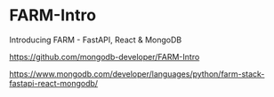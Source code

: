 # FARM-Intro

Introducing FARM - FastAPI, React &amp; MongoDB

https://github.com/mongodb-developer/FARM-Intro

https://www.mongodb.com/developer/languages/python/farm-stack-fastapi-react-mongodb/
